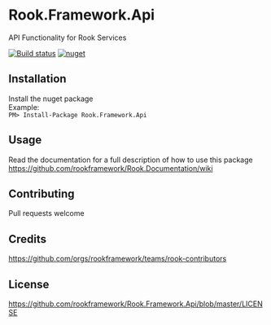 # Rook.Framework.Api
API Functionality for Rook Services

[![Build status](https://travis-ci.org/rookframework/Rook.Framework.Api.svg?branch=master)](https://travis-ci.org/rookframework/Rook.Framework.Api)
[![nuget](https://img.shields.io/nuget/v/Rook.Framework.Api.svg)](https://www.nuget.org/packages/Rook.Framework.Api/)


## Installation
Install the nuget package<br/>
Example:<br/>
`PM> Install-Package Rook.Framework.Api`

## Usage
Read the documentation for a full description of how to use this package
https://github.com/rookframework/Rook.Documentation/wiki

## Contributing
Pull requests welcome

## Credits
https://github.com/orgs/rookframework/teams/rook-contributors

## License
https://github.com/rookframework/Rook.Framework.Api/blob/master/LICENSE
